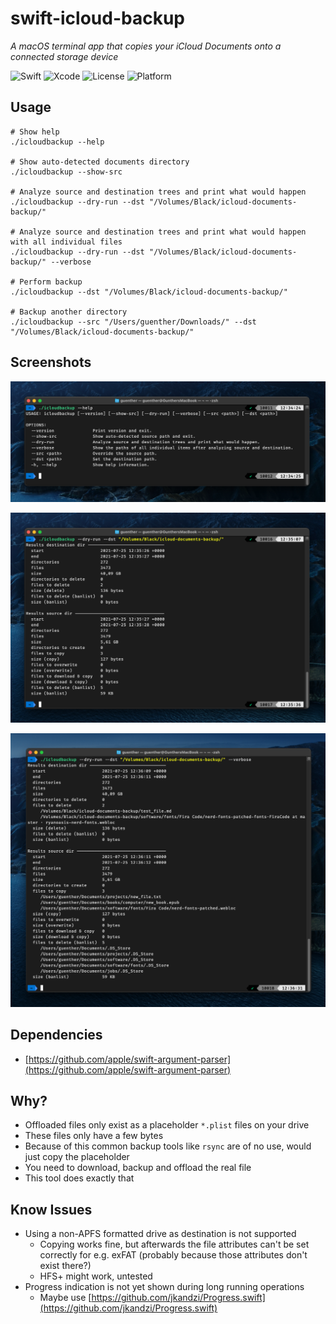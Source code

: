 # swift-icloud-backup

*A macOS terminal app that copies your iCloud Documents onto a connected storage device*

![Swift](https://img.shields.io/badge/swift-5.4-orange.svg)
![Xcode](https://img.shields.io/badge/xcode-12.5.1-brightgreen.svg)
![License](https://img.shields.io/badge/license-MIT-blue.svg)
![Platform](https://img.shields.io/badge/platform-macOS-lightgrey.svg)

## Usage

```shell
# Show help
./icloudbackup --help

# Show auto-detected documents directory
./icloudbackup --show-src

# Analyze source and destination trees and print what would happen
./icloudbackup --dry-run --dst "/Volumes/Black/icloud-documents-backup/"

# Analyze source and destination trees and print what would happen with all individual files
./icloudbackup --dry-run --dst "/Volumes/Black/icloud-documents-backup/" --verbose

# Perform backup
./icloudbackup --dst "/Volumes/Black/icloud-documents-backup/"

# Backup another directory
./icloudbackup --src "/Users/guenther/Downloads/" --dst "/Volumes/Black/icloud-documents-backup/"
```

## Screenshots

![screenshot1](/screenshots/1.png?raw=true "Screenshot 1")

![screenshot2](/screenshots/2.png?raw=true "Screenshot 2")

![screenshot3](/screenshots/3.png?raw=true "Screenshot 3")

## Dependencies

- [https://github.com/apple/swift-argument-parser](https://github.com/apple/swift-argument-parser)

## Why?

- Offloaded files only exist as a placeholder `*.plist` files on your drive
- These files only have a few bytes
- Because of this common backup tools like `rsync` are of no use, would just copy the placeholder
- You need to download, backup and offload the real file
- This tool does exactly that

## Know Issues

- Using a non-APFS formatted drive as destination is not supported
    - Copying works fine, but afterwards the file attributes can't be set correctly for e.g. exFAT (probably because those attributes don't exist there?)
    - HFS+ might work, untested
- Progress indication is not yet shown during long running operations
    - Maybe use [https://github.com/jkandzi/Progress.swift](https://github.com/jkandzi/Progress.swift)

